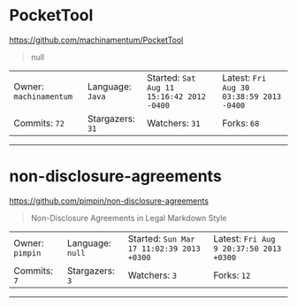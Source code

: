 # PocketTool

https://github.com/machinamentum/PocketTool
<blockquote>
null
</blockquote>

<table>
<tr><td>Owner: <code>machinamentum</code></td>
    <td>Language: <code>Java</code></td>
    <td>Started: <code>Sat Aug 11 15:16:42 2012 -0400</code></td>
    <td>Latest: <code>Fri Aug 30 03:38:59 2013 -0400</code></td></tr>
<tr><td>Commits: <code>72</code></td>
    <td>Stargazers: <code>31</code></td>
    <td>Watchers: <code>31</code></td>
    <td>Forks: <code>68</code></td></tr>
</table>

---

# non-disclosure-agreements

https://github.com/pimpin/non-disclosure-agreements
<blockquote>
Non-Disclosure Agreements in Legal Markdown Style
</blockquote>

<table>
<tr><td>Owner: <code>pimpin</code></td>
    <td>Language: <code>null</code></td>
    <td>Started: <code>Sun Mar 17 11:02:39 2013 +0300</code></td>
    <td>Latest: <code>Fri Aug 9 20:37:50 2013 +0300</code></td></tr>
<tr><td>Commits: <code>7</code></td>
    <td>Stargazers: <code>3</code></td>
    <td>Watchers: <code>3</code></td>
    <td>Forks: <code>12</code></td></tr>
</table>

---

